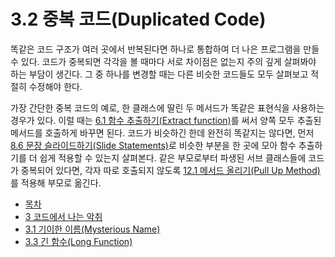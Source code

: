# 3.2 중복 코드(Duplicated Code)
똑같은 코드 구조가 여러 곳에서 반복된다면 하나로 통합하여 더 나은 프로그램을 만들 수 있다. 코드가 중복되면 각각을 볼 때마다 서로 차이점은 없는지 주의 깊게 살펴봐야 하는 부담이 생긴다. 그 중 하나를 변경할 때는 다른 비슷한 코드들도 모두 살펴보고 적절히 수정해야 한다.

가장 간단한 중복 코드의 예로, 한 클래스에 딸린 두 메서드가 똑같은 표현식을 사용하는 경우가 있다. 이럴 때는 [6.1 함수 추출하기(Extract function)](https://github.com/wonder13662/refactoring-v2/blob/writing/chapter06/6-1.md)를 써서 양쪽 모두 추출된 메서드를 호출하게 바꾸면 된다. 코드가 비슷하긴 한데 완전히 똑같지는 않다면, 먼저 [8.6 문장 슬라이드하기(Slide Statements)](https://github.com/wonder13662/refactoring-v2/blob/writing/chapter08/8-6.md)로 비슷한 부분을 한 곳에 모아 함수 추출하기를 더 쉽게 적용할 수 있는지 살펴본다. 같은 부모로부터 파생된 서브 클래스들에 코드가 중복되어 있다면, 각자 따로 호출되지 않도록 [12.1 메서드 올리기(Pull Up Method)](https://github.com/wonder13662/refactoring-v2/blob/writing/chapter12/12-1.md)를 적용해 부모로 옮긴다.

- [목차](https://github.com/wonder13662/refactoring-v2/blob/writing)
- [3 코드에서 나는 악취](https://github.com/wonder13662/refactoring-v2/blob/writing/chapter03)
- [3.1 기이한 이름(Mysterious Name)](https://github.com/wonder13662/refactoring-v2/blob/writing/chapter03/3-1.md)
- [3.3 긴 함수(Long Function)](https://github.com/wonder13662/refactoring-v2/blob/writing/chapter03/3-3.md)